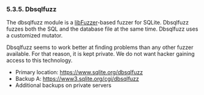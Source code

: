 ### 5\.3\.5\. Dbsqlfuzz



The dbsqlfuzz module is a 
[libFuzzer](https://www.llvm.org/docs/LibFuzzer.html)\-based fuzzer
for SQLite. Dbsqlfuzz fuzzes both the SQL and the database file at
the same time. Dbsqlfuzz uses a customized mutator.




Dbsqlfuzz seems to work better at finding problems than any other
fuzzer available. For that reason, it is kept private. We do not
want hacker gaining access to this technology.



* Primary location: <https://www.sqlite.org/dbsqlfuzz>
* Backup A: [https://www3\.sqlite.org/cgi/dbsqlfuzz](https://www3.sqlite.org/cgi/dbsqlfuzz)
* Additional backups on private servers


